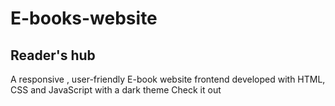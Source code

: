 # E-books-website

## Reader's hub 

A responsive , user-friendly E-book website frontend developed with HTML, CSS and JavaScript
with a dark theme 
Check it out <a href = "https://readershub.netlify.app/"></a>
